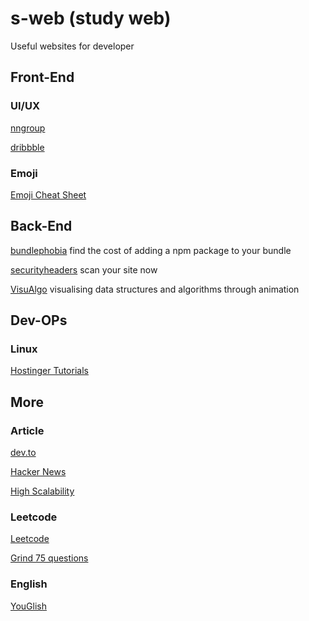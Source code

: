 # s-web (study web)
Useful websites for developer

## Front-End

### UI/UX
[nngroup](https://www.nngroup.com/articles)

[dribbble](https://dribbble.com/)

### Emoji
[Emoji Cheat Sheet](https://www.webfx.com/tools/emoji-cheat-sheet/)

## Back-End
[bundlephobia](https://bundlephobia.com/) find the cost of adding a npm package to your bundle

[securityheaders](https://securityheaders.com/) scan your site now

[VisuAlgo](https://visualgo.net/) visualising data structures and algorithms through animation

## Dev-OPs

### Linux
[Hostinger Tutorials](https://www.hostinger.com/tutorials/linux-commands)

## More

### Article
[dev.to](https://dev.to/)

[Hacker News](https://news.ycombinator.com/)

[High Scalability](https://highscalability.com/)

### Leetcode
[Leetcode](https://leetcode.com)

[Grind 75 questions](https://www.techinterviewhandbook.org/grind75/)


### English
[YouGlish](https://youglish.com/)
